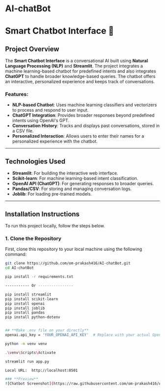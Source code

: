 ﻿# AI-chatBot
# **Smart Chatbot Interface** :robot:

## **Project Overview**

The **Smart Chatbot Interface** is a conversational AI built using **Natural Language Processing (NLP)** and **Streamlit**. The project integrates a machine learning-based chatbot for predefined intents and also integrates **ChatGPT** to handle broader knowledge-based queries. The chatbot offers an interactive, personalized experience and keeps track of conversations.

### **Features:**
- **NLP-based Chatbot**: Uses machine learning classifiers and vectorizers to process and respond to user input.
- **ChatGPT Integration**: Provides broader responses beyond predefined intents using OpenAI's GPT.
- **Conversation History**: Tracks and displays past conversations, stored in a CSV file.
- **Personalized Interaction**: Allows users to enter their names for a personalized experience with the chatbot.

---

## **Technologies Used**

- **Streamlit**: For building the interactive web interface.
- **Scikit-learn**: For machine learning-based intent classification.
- **OpenAI API (ChatGPT)**: For generating responses to broader queries.
- **Pandas/CSV**: For storing and managing conversation logs.
- **Joblib**: For loading pre-trained models.

---

## **Installation Instructions**

To run this project locally, follow the steps below.

### 1. **Clone the Repository**

First, clone this repository to your local machine using the following command:

```bash
git clone https://github.com/om-prakash416/AI-chatBot.git
cd AI-chatBot

pip install -r requirements.txt

----------- Or ----------------

pip install streamlit
pip install scikit-learn
pip install openai
pip install joblib
pip install pandas
pip install python-dotenv


## **Make .env file on your directly**
openai.api_key = 'YOUR_OPENAI_API_KEY'  # Replace with your actual OpenAI API key

python -m venv venv

.\venv\Scripts\Activate

streamlit run app.py

Local URL:  http://localhost:8501

### **Preview**
![Chatbot Screenshot](https://raw.githubusercontent.com/om-prakash416/AI-chatBot/main/image.png)
